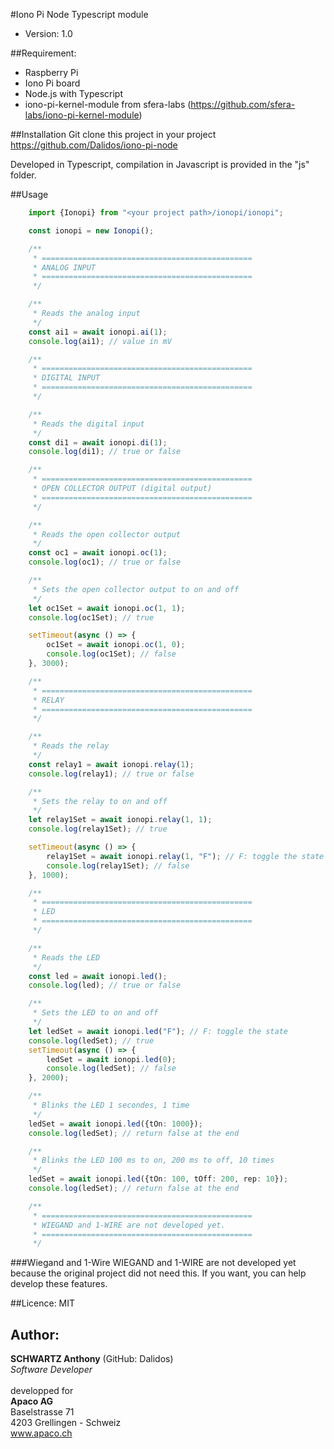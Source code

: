 #Iono Pi Node Typescript module
 * Version: 1.0

##Requirement:
- Raspberry Pi
- Iono Pi board
- Node.js with Typescript
- iono-pi-kernel-module from sfera-labs (https://github.com/sfera-labs/iono-pi-kernel-module)

##Installation
Git clone this project in your project\
https://github.com/Dalidos/iono-pi-node

Developed in Typescript, compilation in Javascript is provided in the "js" folder.

##Usage

```typescript
    import {Ionopi} from "<your project path>/ionopi/ionopi";

    const ionopi = new Ionopi();

    /**
     * ===============================================
     * ANALOG INPUT
     * ===============================================
     */

    /**
     * Reads the analog input
     */
    const ai1 = await ionopi.ai(1);
    console.log(ai1); // value in mV

    /**
     * ===============================================
     * DIGITAL INPUT
     * ===============================================
     */

    /**
     * Reads the digital input
     */
    const di1 = await ionopi.di(1);
    console.log(di1); // true or false

    /**
     * ===============================================
     * OPEN COLLECTOR OUTPUT (digital output)
     * ===============================================
     */

    /**
     * Reads the open collector output
     */
    const oc1 = await ionopi.oc(1);
    console.log(oc1); // true or false

    /**
     * Sets the open collector output to on and off
     */
    let oc1Set = await ionopi.oc(1, 1);
    console.log(oc1Set); // true

    setTimeout(async () => {
        oc1Set = await ionopi.oc(1, 0);
        console.log(oc1Set); // false
    }, 3000);

    /**
     * ===============================================
     * RELAY
     * ===============================================
     */

    /**
     * Reads the relay
     */
    const relay1 = await ionopi.relay(1);
    console.log(relay1); // true or false

    /**
     * Sets the relay to on and off
     */
    let relay1Set = await ionopi.relay(1, 1);
    console.log(relay1Set); // true

    setTimeout(async () => {
        relay1Set = await ionopi.relay(1, "F"); // F: toggle the state
        console.log(relay1Set); // false
    }, 1000);

    /**
     * ===============================================
     * LED
     * ===============================================
     */

    /**
     * Reads the LED
     */
    const led = await ionopi.led();
    console.log(led); // true or false

    /**
     * Sets the LED to on and off
     */
    let ledSet = await ionopi.led("F"); // F: toggle the state
    console.log(ledSet); // true
    setTimeout(async () => {
        ledSet = await ionopi.led(0);
        console.log(ledSet); // false
    }, 2000);

    /**
     * Blinks the LED 1 secondes, 1 time
     */
    ledSet = await ionopi.led({tOn: 1000});
    console.log(ledSet); // return false at the end

    /**
     * Blinks the LED 100 ms to on, 200 ms to off, 10 times
     */
    ledSet = await ionopi.led({tOn: 100, tOff: 200, rep: 10});
    console.log(ledSet); // return false at the end

    /**
     * ===============================================
     * WIEGAND and 1-WIRE are not developed yet.
     * ===============================================
     */
```
###Wiegand and 1-Wire
WIEGAND and 1-WIRE are not developed yet because the original project did not need this. If you want, you can help develop these features.

##Licence:
MIT

## Author:
**SCHWARTZ Anthony** (GitHub: Dalidos)\
_Software Developer_\
\
developped for\
**Apaco AG**\
Baselstrasse 71\
4203 Grellingen - Schweiz\
www.apaco.ch
